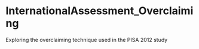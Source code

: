 # InternationalAssessment_Overclaiming
Exploring the overclaiming technique used in the PISA 2012 study
